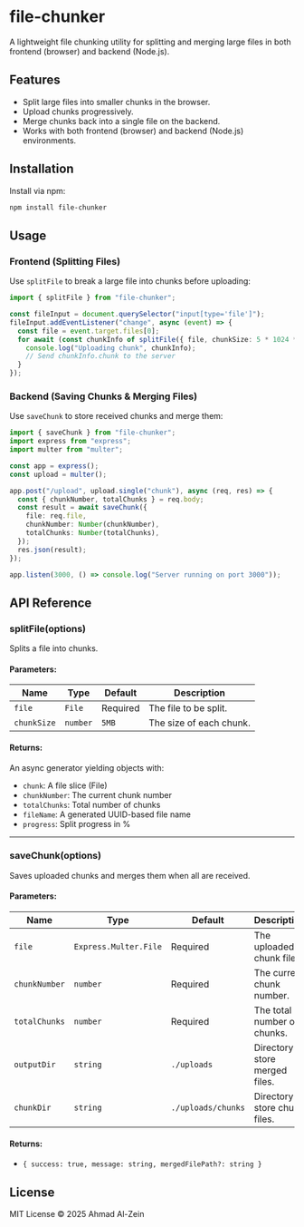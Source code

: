 # file-chunker

A lightweight file chunking utility for splitting and merging large files in both frontend (browser) and backend (Node.js).

## Features
- Split large files into smaller chunks in the browser.
- Upload chunks progressively.
- Merge chunks back into a single file on the backend.
- Works with both frontend (browser) and backend (Node.js) environments.

## Installation

Install via npm:
```sh
npm install file-chunker
```

## Usage

### **Frontend (Splitting Files)**
Use `splitFile` to break a large file into chunks before uploading:

```ts
import { splitFile } from "file-chunker";

const fileInput = document.querySelector("input[type='file']");
fileInput.addEventListener("change", async (event) => {
  const file = event.target.files[0];
  for await (const chunkInfo of splitFile({ file, chunkSize: 5 * 1024 * 1024 })) {
    console.log("Uploading chunk", chunkInfo);
    // Send chunkInfo.chunk to the server
  }
});
```

### **Backend (Saving Chunks & Merging Files)**
Use `saveChunk` to store received chunks and merge them:

```ts
import { saveChunk } from "file-chunker";
import express from "express";
import multer from "multer";

const app = express();
const upload = multer();

app.post("/upload", upload.single("chunk"), async (req, res) => {
  const { chunkNumber, totalChunks } = req.body;
  const result = await saveChunk({
    file: req.file,
    chunkNumber: Number(chunkNumber),
    totalChunks: Number(totalChunks),
  });
  res.json(result);
});

app.listen(3000, () => console.log("Server running on port 3000"));
```

## API Reference

### **splitFile(options)**
Splits a file into chunks.

#### **Parameters:**
| Name       | Type   | Default | Description |
|------------|--------|---------|-------------|
| `file`     | `File` | Required | The file to be split. |
| `chunkSize` | `number` | `5MB` | The size of each chunk. |

#### **Returns:**
An async generator yielding objects with:
- `chunk`: A file slice (File)
- `chunkNumber`: The current chunk number
- `totalChunks`: Total number of chunks
- `fileName`: A generated UUID-based file name
- `progress`: Split progress in %

---

### **saveChunk(options)**
Saves uploaded chunks and merges them when all are received.

#### **Parameters:**
| Name          | Type   | Default  | Description |
|--------------|--------|----------|-------------|
| `file`       | `Express.Multer.File` | Required | The uploaded chunk file. |
| `chunkNumber` | `number` | Required | The current chunk number. |
| `totalChunks` | `number` | Required | The total number of chunks. |
| `outputDir`  | `string` | `./uploads` | Directory to store merged files. |
| `chunkDir`   | `string` | `./uploads/chunks` | Directory to store chunk files. |

#### **Returns:**
- `{ success: true, message: string, mergedFilePath?: string }`

## License

MIT License © 2025 Ahmad Al-Zein

